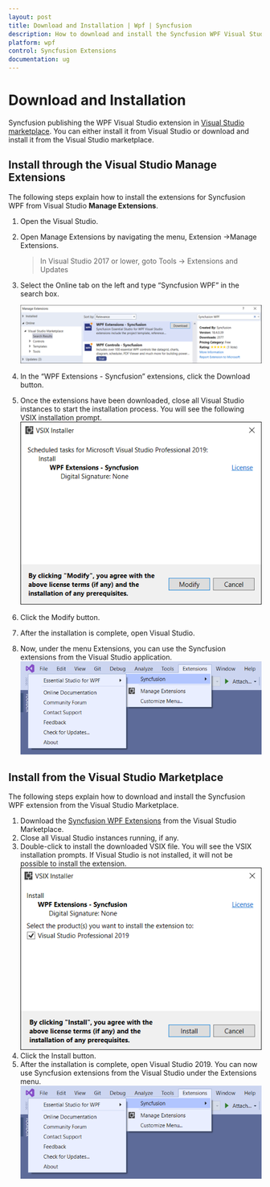 ```yaml
---
layout: post
title: Download and Installation | Wpf | Syncfusion
description: How to download and install the Syncfusion WPF Visual Studio Extensions from Visual Studio Market Place
platform: wpf
control: Syncfusion Extensions
documentation: ug
---
```



# Download and Installation

Syncfusion publishing the WPF Visual Studio extension in [Visual Studio marketplace](https://marketplace.visualstudio.com/items?itemName=SyncfusionInc.WPFExtension). You can either install it from Visual Studio or download and install it from the Visual Studio marketplace.

## Install through the Visual Studio Manage Extensions

The following steps explain how to install the extensions for Syncfusion WPF from Visual Studio **Manage Extensions**.

1. Open the Visual Studio.
2. Open Manage Extensions by navigating the menu, Extension ->Manage Extensions.
   > In Visual Studio 2017 or lower, goto Tools -> Extensions and Updates
3. Select the Online tab on the left and type “Syncfusion WPF” in the search box.

      ![Manage Extension](Download-and-Installation-images\ManageExtension.png)
4. In the “WPF Extensions - Syncfusion” extensions, click the Download button.
5. Once the extensions have been downloaded, close all Visual Studio instances to start the installation process. You will see the following VSIX installation prompt.
      ![Vsix Modify Window](Download-and-Installation-images\VSIXModify.png)
6. Click the Modify button.
7. After the installation is complete, open Visual Studio.
8. Now, under the menu Extensions, you can use the Syncfusion extensions from the Visual Studio application.
      ![Syncfusion WPF Menu](Download-and-Installation-images\SyncfusionWpfMenu.png)

## Install from the Visual Studio Marketplace

The following steps explain how to download and install the Syncfusion WPF extension from the Visual Studio Marketplace.

1. Download the [Syncfusion WPF Extensions](https://marketplace.visualstudio.com/items?itemName=SyncfusionInc.WPFExtension) from the Visual Studio Marketplace.
2. Close all Visual Studio instances running, if any.
3. Double-click to install the downloaded VSIX file. You will see the VSIX installation prompts. If Visual Studio is not installed, it will not be possible to install the extension.
      ![Vsix Modify Window](Download-and-Installation-images\VSIXInstall.png)
4. Click the Install button.
5. After the installation is complete, open Visual Studio 2019. You can now use Syncfusion extensions from the Visual Studio under the Extensions menu.
      ![Syncfusion WPF Menu](Download-and-Installation-images\SyncfusionWpfMenu.png)